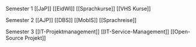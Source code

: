 
Semester 1
[[JaP]]
[[EidWI]]
[[Sprachkurse]]
[[VHS Kurse]]

Semester 2
[[AJP]]
[[DBS]]
[[MobIS]]
[[Sprachreise]]

Semester 3
[[IT-Projektmanagement]]
[[IT-Service-Management]]
[[Open-Source Projekt]]


